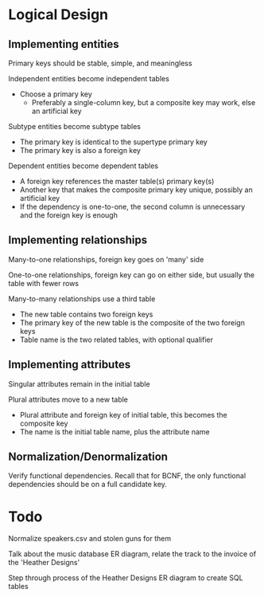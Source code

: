 # Logical Design
## Implementing entities

Primary keys should be stable, simple, and meaningless

Independent entities become independent tables

* Choose a primary key
  * Preferably a single-column key, but a composite key may work, else an artificial key

Subtype entities become subtype tables

* The primary key is identical to the supertype primary key
* The primary key is also a foreign key

Dependent entities become dependent tables

* A foreign key references the master table(s) primary key(s)
* Another key that makes the composite primary key unique, possibly an artificial key
* If the dependency is one-to-one, the second column is unnecessary and the foreign key is enough

## Implementing relationships

Many-to-one relationships, foreign key goes on 'many' side

One-to-one relationships, foreign key can go on either side, but usually the table with fewer rows

Many-to-many relationships use a third table

* The new table contains two foreign keys
* The primary key of the new table is the composite of the two foreign keys
* Table name is the two related tables, with optional qualifier

## Implementing attributes

Singular attributes remain in the initial table

Plural attributes move to a new table

* Plural attribute and foreign key of initial table, this becomes the composite key
* The name is the initial table name, plus the attribute name

## Normalization/Denormalization

Verify functional dependencies. Recall that for BCNF, the only functional dependencies should be on a full candidate key.

# Todo

Normalize speakers.csv and stolen guns for them

Talk about the music database ER diagram, relate the track to the invoice of the 'Heather Designs'

Step through process of the Heather Designs ER diagram to create SQL tables